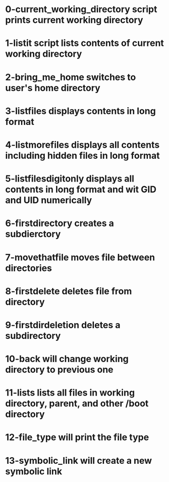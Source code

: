 # 0-current_working_directory script prints current working directory
# 1-listit script lists contents of current working directory
# 2-bring_me_home switches to user's home directory
# 3-listfiles displays contents in long format
# 4-listmorefiles displays all contents including hidden files in long format
# 5-listfilesdigitonly displays all contents in long format and wit GID and UID numerically
# 6-firstdirectory creates a subdierctory
# 7-movethatfile moves file between directories
# 8-firstdelete deletes file from directory
# 9-firstdirdeletion deletes a subdirectory
# 10-back will change working directory to previous one
# 11-lists lists all files in working directory, parent, and other /boot directory
# 12-file_type will print the file type
# 13-symbolic_link will create a new symbolic link
